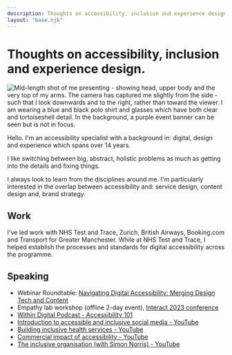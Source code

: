 ```yaml
---
description: Thoughts on accessibility, inclusion and experience design. And a short personal profile. 
layout: "base.njk"
---
```


<h1>Thoughts on accessibility, inclusion and experience design.</h1>

<img class="headshot" src="/images/picture-of-me.jpeg" alt="Mid-length shot of me presenting - showing head, upper body and the very top of my arms. The camera has captured me slightly from the side - such that I look downwards and to the right, rather than toward the viewer. I am wearing a blue and black polo shirt and glasses which have both clear and tortoiseshell detail. In the background, a purple event banner can be seen but is not in focus.">

Hello. I'm an accessibility specialist with a background in: digital, design and experience which spans over 14 years. 

I like switching between big, abstract, holistic problems as much as getting into the details and fixing things. 

I always look to learn from the disciplines around me. I'm particularly interested in the overlap between accessibility and: service design, content design and, brand strategy.  

## Work

I've led work with NHS Test and Trace, Zurich, British Airways, Booking.com and Transport for Greater Manchester. While at NHS Test and Trace, I helped establish the processes and standards for digital accessibility across the programme. 

## Speaking

<ul>

<li>Webinar Roundtable: <a href="https://bima.co.uk/events/navigating-digital-accessibility-merging-design-tech-and-content/">Navigating Digital Accessibility: Merging Design Tech and Content</a></li>

<li>Empathy lab workshop (offline 2-day event), <a href="https://interactconf.com/empathy-lab/">Interact 2023 conference</a></li>

<li>
<a href="https://www.adaptworldwide.com/insights/2022/withindigital-episode-13-website-accessibility-101">Within Digital Podcast - Accessibility 101</a>
</li>

<li>
<a href="https://www.youtube.com/watch?v=ctxxo-47m_o">Introduction to accessible and inclusive social media - YouTube</a>
</li>

<li>
<a href="https://www.youtube.com/watch?v=HyC1gGSXPcA">Building inclusive health services - YouTube</a>
</li>

<li>
<a href="https://www.youtube.com/watch?v=5DBnOgSj4hk&t=1832s">Commercial impact of accessibility - YouTube</a></li>

<li><a href="https://www.youtube.com/watch?v=T6zTbcZnXpo&t=2497s">The inclusive organisation (with Simon Norris) - YouTube</a></li>
</ul>
